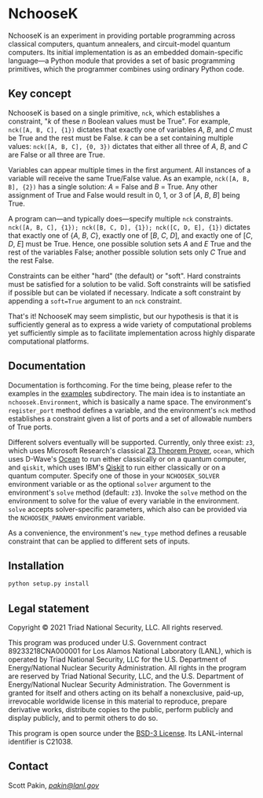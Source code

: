 NchooseK
========

NchooseK is an experiment in providing portable programming across classical computers, quantum annealers, and circuit-model quantum computers.  Its initial implementation is as an embedded domain-specific language—a Python module that provides a set of basic programming primitives, which the programmer combines using ordinary Python code.

Key concept
-----------

NchooseK is based on a single primitive, `nck`, which establishes a constraint, "*k* of these *n* Boolean values must be True".  For example, `nck([A, B, C], {1})` dictates that exactly one of variables *A*, *B*, and *C* must be True and the rest must be False.  *k* can be a set containing multiple values: `nck([A, B, C], {0, 3})` dictates that either all three of *A*, *B*, and *C* are False or all three are True.

Variables can appear multiple times in the first argument.  All instances of a variable will receive the same True/False value.  As an example, `nck([A, B, B], {2})` has a single solution: *A* = False and *B* = True.  Any other assignment of True and False would result in 0, 1, or 3 of [*A*, *B*, *B*] being True.

A program can—and typically does—specify multiple `nck` constraints.  `nck([A, B, C], {1}); nck([B, C, D], {1}); nck([C, D, E], {1})` dictates that exactly one of {*A*, *B*, *C*}, exactly one of [*B*, *C*, *D*], and exactly one of [*C*, *D*, *E*] must be True.  Hence, one possible solution sets *A* and *E* True and the rest of the variables False; another possible solution sets only *C* True and the rest False.

Constraints can be either "hard" (the default) or "soft".  Hard constraints must be satisfied for a solution to be valid.  Soft constraints will be satisfied if possible but can be violated if necessary.  Indicate a soft constraint by appending a `soft=True` argument to an `nck` constraint.

That's it!  NchooseK may seem simplistic, but our hypothesis is that it is sufficiently general as to express a wide variety of computational problems yet sufficiently simple as to facilitate implementation across highly disparate computational platforms.

Documentation
-------------

Documentation is forthcoming.  For the time being, please refer to the examples in the [examples](examples) subdirectory.  The main idea is to instantiate an `nchoosek.Environment`, which is basically a name space.  The environment's `register_port` method defines a variable, and the environment's `nck` method establishes a constraint given a list of ports and a set of allowable numbers of True ports.

Different solvers eventually will be supported.  Currently, only three exist: `z3`, which uses Microsoft Research's classical [Z3 Theorem Prover](https://github.com/Z3Prover/z3), `ocean`, which uses D-Wave's [Ocean](https://ocean.dwavesys.com/) to run either classically or on a quantum computer, and `qiskit`, which uses IBM's [Qiskit](https://www.qiskit.org/) to run either classically or on a quantum computer.  Specify one of those in your `NCHOOSEK_SOLVER` environment variable or as the optional `solver` argument to the environment's `solve` method (default: `z3`).  Invoke the `solve` method on the environment to solve for the value of every variable in the environment.  `solve` accepts solver-specific parameters, which also can be provided via the `NCHOOSEK_PARAMS` environment variable.

As a convenience, the environment's `new_type` method defines a reusable constraint that can be applied to different sets of inputs.

Installation
------------

```Python
python setup.py install
```

Legal statement
---------------

Copyright © 2021 Triad National Security, LLC.
All rights reserved.

This program was produced under U.S. Government contract 89233218CNA000001 for Los Alamos National Laboratory (LANL), which is operated by Triad National Security, LLC for the U.S.  Department of Energy/National Nuclear Security Administration. All rights in the program are reserved by Triad National Security, LLC, and the U.S. Department of Energy/National Nuclear Security Administration. The Government is granted for itself and others acting on its behalf a nonexclusive, paid-up, irrevocable worldwide license in this material to reproduce, prepare derivative works, distribute copies to the public, perform publicly and display publicly, and to permit others to do so.

This program is open source under the [BSD-3 License](LICENSE.md).  Its LANL-internal identifier is C21038.

Contact
-------

Scott Pakin, *pakin@lanl.gov*

